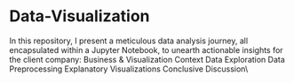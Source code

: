 # Data-Visualization
In this repository, I present a meticulous data analysis journey, all encapsulated within a Jupyter Notebook, to unearth actionable insights for the client company:  Business &amp; Visualization Context Data Exploration Data Preprocessing Explanatory Visualizations Conclusive Discussion\
